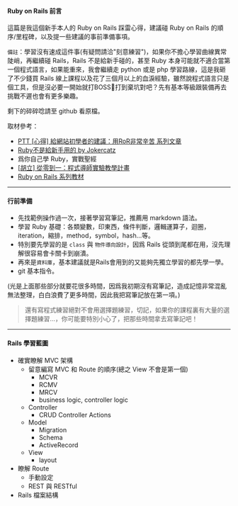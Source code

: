 #### Ruby on Rails 前言
這篇是我這個新手本人的 Ruby on Rails 踩雷心得，建議碰 Ruby on Rails 的順序/里程碑，以及提一些建議的事前準備事項。

`備註`：學習沒有速成這件事(有疑問請洽"刻意練習")，如果你不擔心學習曲線異常陡峭，再繼續碰 Rails，Rails 不是給新手碰的，甚至 Ruby 本身可能就不適合當第一個程式語言，如果能重來，我會繼續走 python 或是 php 學習路線，這是我砸了不少錢買 Rails 線上課程以及花了三個月以上的血淚經驗，雖然說程式語言只是個工具，但是沒必要一開始就打BOSS打到棄坑對吧？先有基本等級跟裝備再去挑戰不遲也會有更多樂趣。

剩下的碎碎唸請至 github 看原檔。

<!--
我純粹是因爲放不下拔下我砸的錢跟時間，不然從其他真新手身上觀察，也是棄坑居多(碰 Ruby 就棄了)。

`簡易學習心得`：你一個新手站在新手村的溫泉裡(能自動恢復HP的地方)跟 Rails 這隻BOSS單挑，所以假設你不會死(棄坑)或是能夠無限次數復活，那你要面對的可能就是永無止盡的折磨，身上穿的是新手裝，你唯一的武器是 google，初期漫無目的的找資料非常耗費時間。

`痛苦太多，收穫太少。` 這個濃縮心得就是出自一款初期是糞遊戲的 Diablo 3，跟我砸錢的課程很像。  

BOSS攻略？自己找，我看了三四份以上吧，花了好久試了很多才找到比較適合的，最適合你的攻略我相信還是你自己思考後重寫過的，學習過程千萬記得要寫筆記，再懶都要寫，我碰 Rails 的前半段都只在 google 跟敲 code(自我催眠)，時間晃過去之後，你問自己學了什麼？uh...Nothing，如果你有寫筆記，你至少會有筆記能夠快速回憶跟複習甚至重構...。 -->

取材參考：
- [PTT [心得] 給網站初學者的建議：用RoR非常辛苦 系列文章](https://www.ptt.cc/bbs/Soft_Job/M.1455884032.A.A44.html)
- [Ruby不是給新手用的 by Jokercatz](https://www.youtube.com/watch?v=6XUnYRB0Zpo&t=2690s)
- 爲你自己學 Ruby，實戰聖經
- [[胡立] 從零到一：程式導師實驗教學計畫](https://medium.com/@hulitw/mentor-program-b5f96ae1eed1)
- [Ruby on Rails 系列教材](https://medium.com/@weilihmen/ruby-on-rails-%E5%88%9D%E8%A9%A6%E5%95%BC%E8%81%B2-%E4%B8%8A-c30026fdec42)

___
#### 行前準備
- 先找範例操作過一次，接著學習寫筆記，推薦用 markdown 語法。
- 學習 Ruby 基礎：各類變數，印東西，條件判斷，邏輯運算子，迴圈，iteration，縮排，method，symbol，hash...等。
- 特別要先學習的是 `class` 與 `物件導向設計`，因爲 Rails 從頭到尾都在用，沒先理解很容易會卡關卡到崩潰。
- 再來是`資料庫`，基本建議就是Rails會用到的又能夠先獨立學習的都先學一學。
- git 基本指令。

(光是上面那些部分就要花很多時間，因爲我初期沒有寫筆記，造成記憶非常混亂無法整理，白白浪費了更多時間，因此我把寫筆記放在第一項。)

> 還有寫程式練習絕對不會用選擇題練習，切記，如果你的課程裏有大量的選擇題練習...，你可能要特別小心了，把那些時間拿去寫筆記吧！

___
#### Rails 學習藍圖
- 確實瞭解 MVC 架構
  - 留意編寫 MVC 和 Route 的順序(總之 View 不會是第一個)
    - MCVR
    - RCMV
    - MRCV
    - business logic, controller logic
  - Controller
    - CRUD Controller Actions
  - Model
    - Migration
    - Schema
    - ActiveRecord
  - View
    - layout
- 瞭解 Route
  - 手動設定
  - REST 與 RESTful
- Rails 檔案結構
